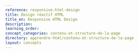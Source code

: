 ```yaml
---
reference: responsive-html-design
title: Design réactif HTML
title_en: Responsive HTML Design
description:
learning_order:
concept_categories: contenu-et-structure-de-la-page
directory: apprendre-html/contenu-et-structure-de-la-page
layout: concepts
---
```

